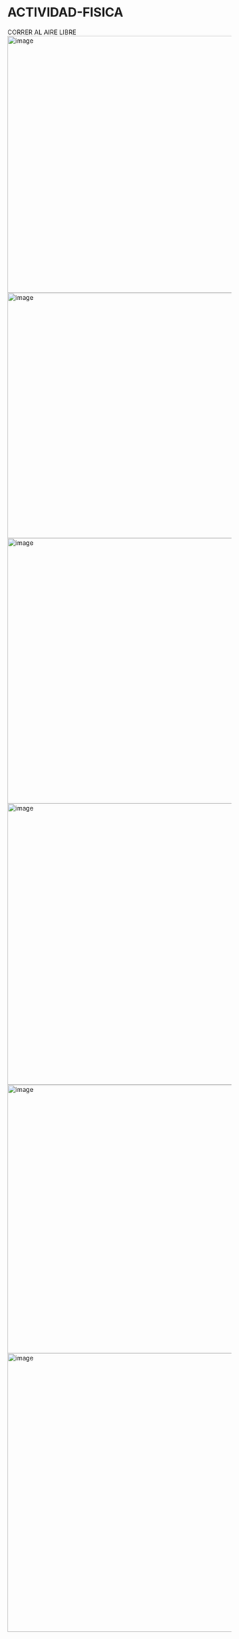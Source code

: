 # ACTIVIDAD-FISICA
CORRER AL AIRE LIBRE<img width="826" height="577" alt="image" src="https://github.com/user-attachments/assets/b24549b4-4804-4213-9128-e28488d24aa9" />
<img width="637" height="551" alt="image" src="https://github.com/user-attachments/assets/fc9050d3-16f4-4bf1-9762-1793d881bbf4" />
<img width="780" height="596" alt="image" src="https://github.com/user-attachments/assets/0231a3e6-36be-4406-89fc-81dac1ba672d" />
<img width="834" height="632" alt="image" src="https://github.com/user-attachments/assets/d1488a48-5715-418f-9894-d008862d7fb0" />
<img width="820" height="603" alt="image" src="https://github.com/user-attachments/assets/45c1c228-56ff-4edc-b51b-e1af96cdccbf" />
<img width="835" height="626" alt="image" src="https://github.com/user-attachments/assets/67bc36d4-735d-4519-bcf9-ef635a01d6dc" />
